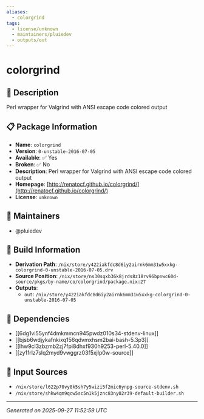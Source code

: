 ```yaml
---
aliases:
  - colorgrind
tags:
  - license/unknown
  - maintainers/pluiedev
  - outputs/out
---
```


# colorgrind

## 📝 Description

Perl wrapper for Valgrind with ANSI escape code colored output

## 📋 Package Information

- **Name**: `colorgrind`
- **Version**: `0-unstable-2016-07-05`
- **Available**: ✅ Yes
- **Broken**: ✅ No
- **Description**: Perl wrapper for Valgrind with ANSI escape code colored output
- **Homepage**: [http://renatocf.github.io/colorgrind/](http://renatocf.github.io/colorgrind/)
- **License**: `unknown`
## 👥 Maintainers

- @pluiedev


## 🔧 Build Information

- **Derivation Path**: `/nix/store/y422iakfdc8d6iy2airnk6mm31w5xxkg-colorgrind-0-unstable-2016-07-05.drv`
- **Source Position**: `/nix/store/ns30sqxb36k8jrds8z18rv96bpnwc60d-source/pkgs/by-name/co/colorgrind/package.nix:27`
- **Outputs**:
  - `out`:  `/nix/store/y422iakfdc8d6iy2airnk6mm31w5xxkg-colorgrind-0-unstable-2016-07-05`

## 🔗 Dependencies

- [[6dg1vi55ynf4dmkmmcn945pwdz010s34-stdenv-linux]]
- [[bjsb6wdjykafnkixq156qdvmxhsm2bai-bash-5.3p3]]
- [[lhw9cl3zbzmb2zj7fpi8dhxf930h9253-perl-5.40.0]]
- [[zy1frlz7slq2myd9vwggrz03f5xjlp0w-source]]

## 📁 Input Sources

- `/nix/store/l622p70vy8k5sh7y5wizi5f2mic6ynpg-source-stdenv.sh`
- `/nix/store/shkw4qm9qcw5sc5n1k5jznc83ny02r39-default-builder.sh`

---
*Generated on 2025-09-27 11:52:59 UTC*
